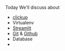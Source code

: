 Today We'll discuss about

- [clickup](https://app.clickup.com/)
- Virtualenv
- [Streamlit](https://streamlit.io)
- [Git](https://git-scm.com/) & [Github](https://github.com/)
- Database
- 
